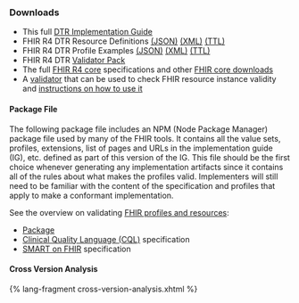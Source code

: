 ### Downloads
* This full [DTR Implementation Guide](full-ig.zip)
* FHIR R4 DTR Resource Definitions [(JSON)](definitions.json.zip) [(XML)](definitions.xml.zip) [(TTL)](definitions.ttl.zip)
* FHIR R4 DTR Profile Examples [(JSON)](examples.json.zip) [(XML)](examples.xml.zip) [(TTL)](examples.ttl.zip)
* FHIR R4 DTR [Validator Pack](validator-hl7.fhir.us.davinci-dtr.pack)
* The full [FHIR R4 core]({{site.data.fhir.path}}fhir-spec.zip) specifications and other [FHIR core downloads]({{site.data.fhir.path}}downloads.html)
* A [validator](https://fhir.github.io/latest-ig-validator/org.hl7.fhir.validator.jar) that can be used to check FHIR resource instance validity and [instructions on how to use it](https://confluence.hl7.org/display/FHIR/Using+the+FHIR+Validator)

#### Package File
The following package file includes an NPM  (Node Package Manager) package file used by many of the FHIR tools. It contains all the value sets, profiles, extensions, list of pages and URLs in the implementation guide (IG), etc. defined as part of this version of the IG. This file should be the first choice whenever generating any implementation artifacts since it contains all of the rules about what makes the profiles valid. Implementers will still need to be familiar with the content of the specification and profiles that apply to make a conformant implementation. 

See the overview on validating <a href="http://hl7.org/fhir/R4/validation.html">FHIR profiles and resources</a>:

* [Package](package.tgz)
* [Clinical Quality Language (CQL)](https://hl7.org/fhir/uv/sdc/STU3/full-ig.zip) specification
* [SMART on FHIR](http://www.hl7.org/fhir/smart-app-launch/full-ig.zip) specification

#### Cross Version Analysis

{% lang-fragment cross-version-analysis.xhtml %}
